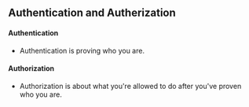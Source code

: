 ## Authentication and Autherization
#### Authentication
- Authentication  is proving who you are.

#### Authorization
- Authorization is about what you're allowed to do after you've proven who you are.
